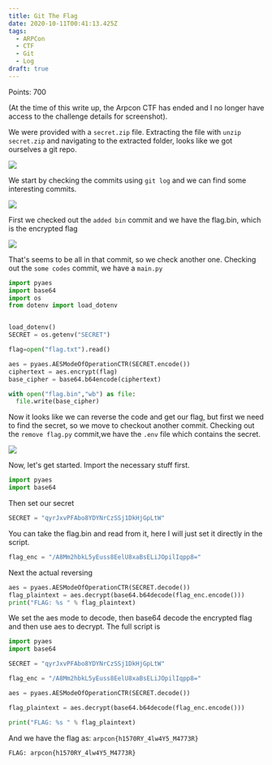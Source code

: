 ```yaml
---
title: Git The Flag
date: 2020-10-11T00:41:13.425Z
tags:
  - ARPCon
  - CTF
  - Git
  - Log
draft: true
---
```

Points: 700

(At the time of this write up, the Arpcon CTF has ended and I no longer have access to the challenge details for screenshot).

We were provided with a `secret.zip` file. Extracting the file with `unzip secret.zip` and navigating to the extracted folder, looks like we got ourselves a git repo.

![](/images/git.png)

We start by checking the commits using `git log` and we can find some interesting commits.

![](/images/git_log.png)

First we checked out the `added bin` commit and we have the flag.bin, which is the encrypted flag

![](/images/flag_bin.png)

That's seems to be all in that commit, so we check another one. Checking out the `some codes` commit, we have a `main.py `

```python
import pyaes
import base64
import os
from dotenv import load_dotenv


load_dotenv()
SECRET = os.getenv("SECRET")

flag=open("flag.txt").read()

aes = pyaes.AESModeOfOperationCTR(SECRET.encode())
ciphertext = aes.encrypt(flag)
base_cipher = base64.b64encode(ciphertext)

with open("flag.bin","wb") as file:
  file.write(base_cipher)

```

Now it looks like we can reverse the code and get our flag, but first we need to find the secret, so we move to checkout another commit. Checking out the `remove flag.py` commit,we have the `.env` file which contains the secret.

![](/images/secret.png)

Now, let's get started. Import the necessary stuff first.

```python
import pyaes
import base64
```

Then set our secret 

```python
SECRET = "qyrJxvPFAbo8YDYNrCzSSj1DkHjGpLtW"
```

You can take the flag.bin and read from it, here I will just set it directly in the script.

```python
flag_enc = "/A8Mm2hbkL5yEuss8EelU8xaBsELiJOpilIqpp8="
```

Next the actual reversing

```python
aes = pyaes.AESModeOfOperationCTR(SECRET.decode())
flag_plaintext = aes.decrypt(base64.b64decode(flag_enc.encode()))
print("FLAG: %s " % flag_plaintext)
```

We set the aes mode to decode, then base64 decode the encrypted flag and then use aes to decrypt. The full script is 

```python
import pyaes
import base64

SECRET = "qyrJxvPFAbo8YDYNrCzSSj1DkHjGpLtW"

flag_enc = "/A8Mm2hbkL5yEuss8EelU8xaBsELiJOpilIqpp8="

aes = pyaes.AESModeOfOperationCTR(SECRET.decode())

flag_plaintext = aes.decrypt(base64.b64decode(flag_enc.encode()))

print("FLAG: %s " % flag_plaintext)
```

And we have the flag as: `arpcon{h1570RY_4lw4Y5_M4773R}`

```python
FLAG: arpcon{h1570RY_4lw4Y5_M4773R}
```